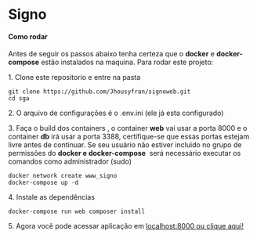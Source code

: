 # Signo

#### Como rodar

Antes de seguir os passos abaixo tenha certeza que o **docker** e **docker-compose** estão instalados na maquina. Para rodar este projeto:

1\. Clone este repositorio e entre na pasta

```
git clone https://github.com/Jhousyfran/signoweb.git
cd sga
```

2\. O arquivo de configurações é o .env.ini (ele já esta configurado)


3\. Faça o build dos containers \, o container **web** vai usar a porta 8000 e o container **db** irá usar a porta 3388, certifique-se que essas portas estejam livre antes de continuar. Se seu usuário não estiver incluido no grupo de permissões do **docker e docker-compose**  será necessário executar os comandos como administrador (sudo)

```
docker network create www_signo
docker-compose up -d
```

4\. Instale as dependências

```
docker-compose run web composer install
```


5\. Agora você pode acessar aplicação em [localhost:8000 ou clique aqui!](http://localhost:8000)
